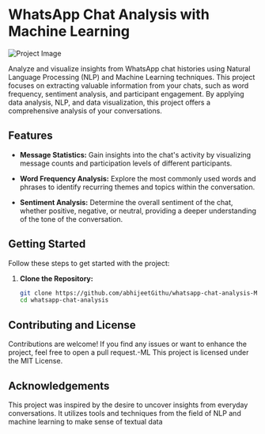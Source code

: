 # WhatsApp Chat Analysis with Machine Learning

![Project Image](https://i.ytimg.com/vi/avJp4f1uzuY/maxresdefault.jpg)

Analyze and visualize insights from WhatsApp chat histories using Natural Language Processing (NLP) and Machine Learning techniques. This project focuses on extracting valuable information from your chats, such as word frequency, sentiment analysis, and participant engagement. By applying data analysis, NLP, and data visualization, this project offers a comprehensive analysis of your conversations.

## Features

- **Message Statistics:** Gain insights into the chat's activity by visualizing message counts and participation levels of different participants.

- **Word Frequency Analysis:** Explore the most commonly used words and phrases to identify recurring themes and topics within the conversation.

- **Sentiment Analysis:** Determine the overall sentiment of the chat, whether positive, negative, or neutral, providing a deeper understanding of the tone of the conversation.

## Getting Started

Follow these steps to get started with the project:

1. **Clone the Repository:**

   ```bash
   git clone https://github.com/abhijeetGithu/whatsapp-chat-analysis-ML.git
   cd whatsapp-chat-analysis
## Contributing and License
  Contributions are welcome! If you find any issues or want to enhance the project, feel free to open a pull request.-ML
  This project is licensed under the MIT License.
## Acknowledgements
 This project was inspired by the desire to uncover insights from everyday conversations. It utilizes tools and techniques from the field of NLP and machine learning to make sense of textual data
